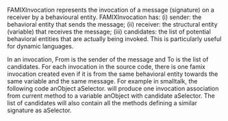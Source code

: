 FAMIXInvocation represents the invocation of a message (signature) on a receiver by a behavioural entity. 
FAMIXInvocation has:
   (i)  sender: the behavioral entity that sends the message;
   (ii) receiver: the structural entity (variable) that receives the message;
   (iii) candidates: the list of potential behavioral entities that are actually being invoked. This is particularly useful for dynamic languages.

In an invocation, From is the sender of the message and To is the list of candidates. For each invocation in the source code, there is one famix invocation created even if it is from the same behavioral entity towards the same variable and the same message. For example in smalltalk, the following code
anObject aSelector.
will produce one invocation association from current method to a variable anObject with candidate aSelector. The list of candidates will also contain all the methods defining a similar signature as aSelector. 
